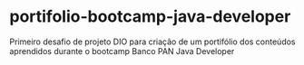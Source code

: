 # portifolio-bootcamp-java-developer
Primeiro desafio de projeto DIO para criação de um portifólio dos conteúdos aprendidos durante o bootcamp Banco PAN Java Developer
